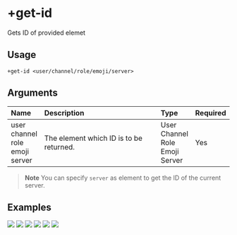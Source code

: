 # +get-id
Gets ID of provided elemet

## Usage
```
+get-id <user/channel/role/emoji/server>
```

## Arguments
Name | Description | Type | Required
:-- | :-- | :-- | :--
user <br>channel <br>role <br>emoji <br>server | The element which ID is to be returned. | User <br>Channel <br>Role <br>Emoji <br>Server | Yes

> **Note** You can specify `server` as element to get the ID of the current server.

## Examples
![](https://user-images.githubusercontent.com/111157596/207626120-ada50380-9ebe-42fc-906c-2e0ddb1868c3.png)
![](https://user-images.githubusercontent.com/111157596/207626133-08a128b1-2c27-4d5f-8f93-4fd5766bb380.png)
![](https://user-images.githubusercontent.com/111157596/207626144-4e6af636-01f5-4e82-97ca-a1a4f3132980.png)
![](https://user-images.githubusercontent.com/111157596/207626222-37bccd67-0904-492c-b9b2-dfb7b26908a1.png)
![](https://user-images.githubusercontent.com/111157596/207626248-eca1dc99-b820-4360-a639-4840b00f7ac2.png)
![](https://user-images.githubusercontent.com/111157596/207626272-5d480c7c-bd77-42be-9523-56304f9e29e3.png)